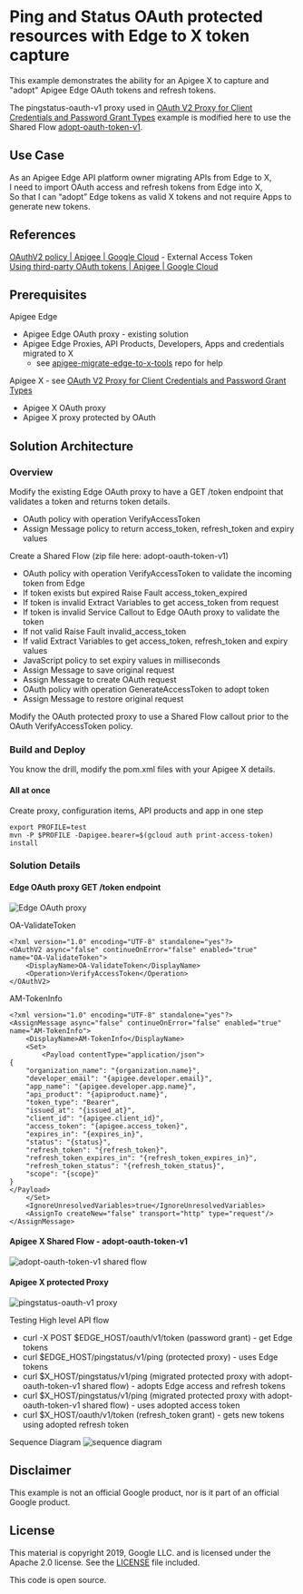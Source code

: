 # Ping and Status OAuth protected resources with Edge to X token capture

This example demonstrates the ability for an Apigee X to capture and "adopt" Apigee Edge OAuth tokens and refresh tokens.

The pingstatus-oauth-v1 proxy used in [OAuth V2 Proxy for Client Credentials and Password Grant Types](https://github.com/kurtkanaskie/oauth-demo-mock-idp-protected-resource) 
example is modified here to use the Shared Flow [adopt-oauth-token-v1](./adopt-oauth-token-v1/README.md).

## Use Case
As an Apigee Edge API platform owner migrating APIs from Edge to X,\
I need to import OAuth access and refresh tokens from Edge into X,\
So that I can “adopt” Edge tokens as valid X tokens and not require Apps to generate new tokens.


## References
[OAuthV2 policy | Apigee | Google Cloud](https://cloud.google.com/apigee/docs/api-platform/reference/policies/oauthv2-policy#externalaccesstoken-element) - External Access Token\
[Using third-party OAuth tokens | Apigee | Google Cloud](https://cloud.google.com/apigee/docs/api-platform/security/oauth/use-third-party-oauth-system)

## Prerequisites
Apigee Edge
* Apigee Edge OAuth proxy - existing solution
* Apigee Edge Proxies, API Products, Developers, Apps and credentials migrated to X
  * see [apigee-migrate-edge-to-x-tools](https://github.com/kurtkanaskie/apigee-migrate-edge-to-x-tools) repo for help

Apigee X - see [OAuth V2 Proxy for Client Credentials and Password Grant Types](https://github.com/kurtkanaskie/oauth-demo-mock-idp-protected-resource) 
* Apigee X OAuth proxy
* Apigee X proxy protected by OAuth

## Solution Architecture
### Overview
Modify the existing Edge OAuth proxy to have a GET /token endpoint that validates a token and returns token details.
- OAuth policy with operation VerifyAccessToken
- Assign Message policy to return access_token, refresh_token and expiry values 

Create a Shared Flow (zip file here: adopt-oauth-token-v1)
- OAuth policy with operation VerifyAccessToken to validate the incoming token from Edge
- If token exists but expired Raise Fault access_token_expired
- If token is invalid Extract Variables to get access_token from request
- If token is invalid Service Callout to Edge OAuth proxy to validate the token
- If not valid Raise Fault invalid_access_token
- If valid Extract Variables to get access_token, refresh_token and expiry values
- JavaScript policy to set expiry values in milliseconds
- Assign Message to save original request
- Assign Message to create OAuth request
- OAuth policy with operation GenerateAccessToken to adopt token
- Assign Message to restore original request

Modify the OAuth protected proxy to use a Shared Flow callout prior to the OAuth VerifyAccessToken policy.

### Build and Deploy
You know the drill, modify the pom.xml files with your Apigee X details.

####  All at once
Create proxy, configuration items, API products and app in one step
```
export PROFILE=test
mvn -P $PROFILE -Dapigee.bearer=$(gcloud auth print-access-token) install
```

### Solution Details
#### Edge OAuth proxy GET /token endpoint
![Edge OAuth proxy](edge-oauth.png)

OA-ValidateToken
```
<?xml version="1.0" encoding="UTF-8" standalone="yes"?>
<OAuthV2 async="false" continueOnError="false" enabled="true" name="OA-ValidateToken">
    <DisplayName>OA-ValidateToken</DisplayName>
    <Operation>VerifyAccessToken</Operation>
</OAuthV2>
```

AM-TokenInfo
```
<?xml version="1.0" encoding="UTF-8" standalone="yes"?>
<AssignMessage async="false" continueOnError="false" enabled="true" name="AM-TokenInfo">
    <DisplayName>AM-TokenInfo</DisplayName>
    <Set>
        <Payload contentType="application/json">
{
    "organization_name": "{organization.name}",
    "developer_email": "{apigee.developer.email}",
    "app_name": "{apigee.developer.app.name}",
    "api_product": "{apiproduct.name}",
    "token_type": "Bearer",
    "issued_at": "{issued_at}",
    "client_id": "{apigee.client_id}",
    "access_token": "{apigee.access_token}",
    "expires_in": "{expires_in}",
    "status": "{status}",
    "refresh_token": "{refresh_token}",
    "refresh_token_expires_in": "{refresh_token_expires_in}",
    "refresh_token_status": "{refresh_token_status}",
    "scope": "{scope}"
}
</Payload>
    </Set>
    <IgnoreUnresolvedVariables>true</IgnoreUnresolvedVariables>
    <AssignTo createNew="false" transport="http" type="request"/>
</AssignMessage>
```

#### Apigee X Shared Flow - adopt-oauth-token-v1
![adopt-oauth-token-v1 shared flow](sharedflow.png)

#### Apigee X protected Proxy
![pingstatus-oauth-v1 proxy](proxy.png)

Testing
High level API flow

- curl -X POST $EDGE_HOST/oauth/v1/token (password grant) - get Edge tokens
- curl $EDGE_HOST/pingstatus/v1/ping (protected proxy) - uses Edge tokens
- curl $X_HOST/pingstatus/v1/ping (migrated protected proxy with adopt-oauth-token-v1 shared flow) - adopts Edge access and refresh tokens
- curl $X_HOST/pingstatus/v1/ping (migrated protected proxy with adopt-oauth-token-v1 shared flow) - uses adopted access token
- curl $X_HOST/oauth/v1/token (refresh_token grant) - gets new tokens using adopted refresh token

Sequence Diagram
![sequence diagram](sequence.png)


## Disclaimer
This example is not an official Google product, nor is it part of an official Google product.

## License
This material is copyright 2019, Google LLC. and is licensed under the Apache 2.0 license. See the [LICENSE](LICENSE) file included.

This code is open source.

